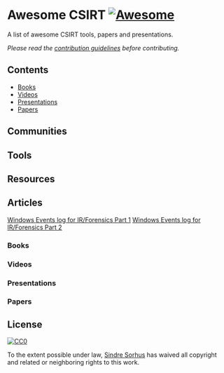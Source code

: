 # Awesome CSIRT [![Awesome](https://cdn.rawgit.com/sindresorhus/awesome/d7305f38d29fed78fa85652e3a63e154dd8e8829/media/badge.svg)](https://github.com/sindresorhus/awesome)

A list of awesome CSIRT tools, papers and presentations.

*Please read the [contribution guidelines](contributing.md) before contributing.*


## Contents
- [Books](#books)
- [Videos](#videos)
- [Presentations](#presentations)
- [Papers](#papers)

## Communities

## Tools

## Resources

## Articles

[Windows Events log for IR/Forensics Part 1](https://isc.sans.edu/diary/Windows+Events+log+for+IRForensics+%2CPart+1/21493)
[Windows Events log for IR/Forensics Part 2](https://isc.sans.edu/forums/diary/Windows+Events+log+for+IRForensics+Part+2/21501/)


### Books

### Videos

### Presentations

### Papers

## License

[![CC0](http://mirrors.creativecommons.org/presskit/buttons/88x31/svg/cc-zero.svg)](https://creativecommons.org/publicdomain/zero/1.0/)

To the extent possible under law, [Sindre Sorhus](http://sindresorhus.com) has waived all copyright and related or neighboring rights to this work.
